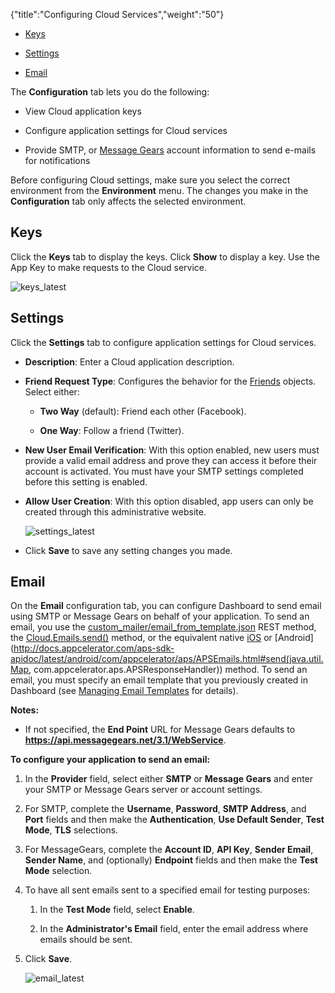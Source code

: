 {"title":"Configuring Cloud Services","weight":"50"}

* [Keys](#keys)

* [Settings](#settings)

* [Email](#email)

The **Configuration** tab lets you do the following:

* View Cloud application keys

* Configure application settings for Cloud services

* Provide SMTP, or [Message Gears](http://messagegears.com/) account information to send e-mails for notifications

Before configuring Cloud settings, make sure you select the correct environment from the **Environment** menu. The changes you make in the **Configuration** tab only affects the selected environment.

## Keys

Click the **Keys** tab to display the keys. Click **Show** to display a key. Use the App Key to make requests to the Cloud service.

![keys_latest](/Images/appc/download/attachments/60145226/keys_latest.png)

## Settings

Click the **Settings** tab to configure application settings for Cloud services.

* **Description**: Enter a Cloud application description.

* **Friend Request Type**: Configures the behavior for the [Friends](/arrowdb/latest/#!/api/Friends) objects. Select either:

    * **Two Way** (default): Friend each other (Facebook).

    * **One Way**: Follow a friend (Twitter).

* **New User Email Verification**: With this option enabled, new users must provide a valid email address and prove they can access it before their account is activated. You must have your SMTP settings completed before this setting is enabled.

* **Allow User Creation**: With this option disabled, app users can only be created through this administrative website.

    ![settings_latest](/Images/appc/download/attachments/60145226/settings_latest.png)
* Click **Save** to save any setting changes you made.

## Email

On the **Email** configuration tab, you can configure Dashboard to send email using SMTP or Message Gears on behalf of your application. To send an email, you use the [custom\_mailer/email\_from\_template.json](/arrowdb/latest/#!/api/Emails-method-email_from_template) REST method, the [Cloud.Emails.send()](#!/api/Modules.Cloud.Emails-method-send) method, or the equivalent native [iOS](http://docs.appcelerator.com/aps-sdk-apidoc/latest/ios/Classes/APSEmails.html#//api/name/send:withBlock:) or [Android](http://docs.appcelerator.com/aps-sdk-apidoc/latest/android/com/appcelerator/aps/APSEmails.html#send(java.util.Map, com.appcelerator.aps.APSResponseHandler)) method. To send an email, you must specify an email template that you previously created in Dashboard (see [Managing Email Templates](/docs/appc/Appcelerator_Dashboard/Appcelerator_Dashboard_Guide/Managing_Applications/Managing_Mobile_Backend_Services_Datasources/Managing_Mobile_Backend_Services_data_objects/Managing_Email_Templates/) for details).

**Notes:**

* If not specified, the **End Point** URL for Message Gears defaults to **https://api.messagegears.net/3.1/WebService**.

**To configure your application to send an email:**

1. In the **Provider** field, select either **SMTP** or **Message Gears** and enter your SMTP or Message Gears server or account settings.

2. For SMTP, complete the **Username**, **Password**, **SMTP Address**, and **Port** fields and then make the **Authentication**, **Use Default Sender**, **Test Mode**, **TLS** selections.

3. For MessageGears, complete the **Account ID**, **API Key**, **Sender Email**, **Sender Name**, and (optionally) **Endpoint** fields and then make the **Test Mode** selection.

4. To have all sent emails sent to a specified email for testing purposes:

    1. In the **Test Mode** field, select **Enable**.

    2. In the **Administrator's Email** field, enter the email address where emails should be sent.

5. Click **Save**.

    ![email_latest](/Images/appc/download/attachments/60145226/email_latest.png)
